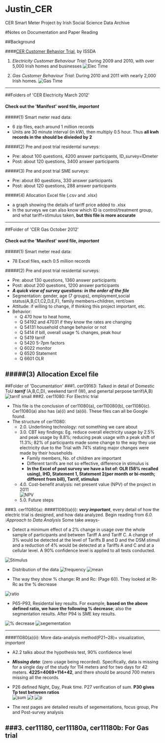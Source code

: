 # Justin_CER
CER Smart Meter Project by Irish Social Science Data Archive

#Notes on Documentation and Paper Reading

##Background


####[CER Customer Behavior Trial][dl], by ISSDA

[dl]: http://www.ucd.ie/issda/data/commissionforenergyregulationcer/#

1. *Electricity Customer Behaviour Trial*:
During 2009 and 2010, with over 5,000 Irish homes and businesses
![Elec Time](https://github.com/justinishere/Justin_CER/blob/master/markdown/time1.png)




2. *Gas Customer Behaviour Trial*:	During 2010 and 2011 with nearly 2,000 Irish homes.
![Gas Time](https://github.com/justinishere/Justin_CER/blob/master/markdown/time2.png)



--------

##Folders of 'CER Electricity March 2012'
#### Check out the 'Manifest' word file, *important*

#####(1)	Smart meter read data: 
* 6 zip files, each around 1 million records
* Units are 30 minute interval (in kW), then multiply 0.5 hour. Thus **all kwh records in the should be divieded by 2**

#####(2)	Pre and post trial residental surveys:
* Pre: about 100 questions, 4200 answer participants, ID_survey=IDmeter
* Post: about 120 questions, 3400 answer participants

#####(3)	Pre and post trial SME surveys:
* Pre: about 80 questions, 330 answer participants
* Post: about 120 questions, 288 answer participants


#####(4)	Allocation Excel file (.csv and .xlsx)
* a graph showing the details of tariff price added to .xlsx
* In the surveys we can also know which ID is control/treatment group, and what tariff+stimulus taken, **but this file is more accurate**






------------


##Folder of 'CER Gas October 2012'
#### Check out the 'Manifest' word file, *important*

#####(1)	Smart meter read data: 
* 78 Excel files, each 0.5 million records

#####(2)	Pre and post trial residental surveys:
* Pre: about 130 questions, 1360 answer participants
* Post: about 200 questions, 1200 answer participants
*  ***A quick view of survey questions: in the order of the file***
  * Segmentation: gender, age (7 groups), employment,social status(A,B,C1,C2,D,E,F), family members+children, rent/own
  * Attitude: if willing to change, if thinking this project important, etc.
  * Behavior: 
     - Q 470 how to heat home, 
     - Q 54192 and 47031 if they know the rates are changing
     - Q 54131 household change behavior or not
     - Q 5414 if bill, overall usage % changes, peak hour
     - Q 5419 tarrif
     - Q 5420 5-7pm factors
     - Q 6022 monitor
     - Q 6520 Statement
     - Q 6601 OLR


#####(3)	Allocation Excel file 
----------

##Folder of 'Documentation'
###1. cer09163: 
Talked in detail of Domestic ToU ***tarrif*** (A,B,C,D), weekend tarrif (W), and genertal perpose tarrif(A,B)
![tarrif small](https://github.com/justinishere/Justin_CER/blob/master/markdown/tarrif.png)
###2. cer11080: For Electric trial
* This file is the conclusion of cer11080(a), cer110080(b), cer11080(c). Cer11080(a) also has (a)(i) and (a)(ii). These files can all be Google found.
* The structure of cer11080: 
     * 2.0. Underlining technology: not something we care about
     * 3.0. CBT key findings: Eg. reduce overall electricity usage by 2.5% and peak usage by 8.8%; reducing peak usage with a peak shift of 11.3%; 82% of participants made some change to the way they use electricity due to the Trial with 74% stating major changes were made by their households
        * Family members, No. of children are important
        * Different tarrifs are not so effective, difference in stimulus is
        * **In the Excel of post survey we have a list of: OLR (58% recalled using), IHD, Statement 1, Statement 2(per month or bi-month; different from bill), Tarrif, stimulus**
     * 4.0. Cost-benefit analysis:  net present value (NPV) of the project in 2011    
![NPV](/Users/wangweizhi/Desktop/ISSDA-CER/markdown/npv.png)
     * 5.0. Future steps


###3. cer11080(a): 
####11080(a)(i): ***very important***, every detail of how the electric trial is designed, and how data analyzed. Begin reading from  *6.0. :Approach to Data Analysis* Some take aways- 

* Detect a minimum effect of a 2% change in usage over the whole sample of participants and between Tariff A and Tariff C. A change of 3% would be detected at the level of Tariffs B and D and the DSM stimuli and a reduction of 4% would be detected at a Tariffs A and C and at a cellular level. A 90% confidence level is applied to all tests conducted.

![Stimulus](https://github.com/justinishere/Justin_CER/blob/master/markdown/stimulus.png)


* Distribution of the data
![frequency](https://github.com/justinishere/Justin_CER/blob/master/markdown/frequen.png)
![mean](https://github.com/justinishere/Justin_CER/blob/master/markdown/mean.png)



* The way they show % change: Rt and Rc: (Page 60). They looked at Rt-Rc as the % decrease

![ratio](https://github.com/justinishere/Justin_CER/blob/master/markdown/ratio.png)

* P65-P93, Residental key results. For example, **based on the above defined ratio, we have the following % decrease**; also the segmentation results. After P94 is SME key results.

![% decrease](https://github.com/justinishere/Justin_CER/blob/master/markdown/decrease.png)
![segementation](https://github.com/justinishere/Justin_CER/blob/master/markdown/segment.png)





-----------------
####11080(a)(ii): More data-analysis method(P21~28)+ visualization, *important*
* A2.2 talks about the hypothesis test, 90% confidence level
* ***Missing data***: (zero usage being recorded). Specifically, data is missing for a single day of the study for 114 meters and for two days for 42 meters. **4225=4069+114+42**, and there should be around 700 meters missing all the records.

* P26 defined Night, Day, Peak time. P27 verification of sum. **P30 gives Tp test between ratios**  
![sum](https://github.com/justinishere/Justin_CER/blob/master/markdown/sum.png)
![t](https://github.com/justinishere/Justin_CER/blob/master/markdown/t.png)
![p](https://github.com/justinishere/Justin_CER/blob/master/markdown/p.png)
* The rest pages are detailed results of segementations, focus group, Pre and Post-survey analysis


###3. cer11180, cer11180a, cer11180b: For Gas trial
-------------------









